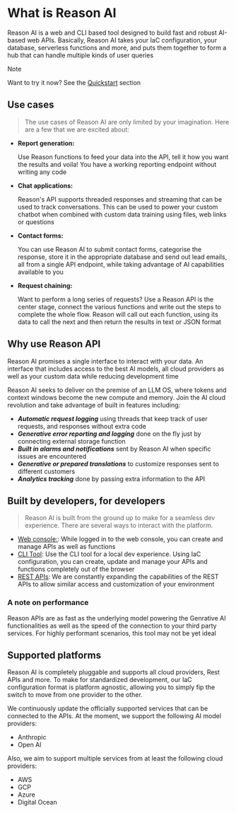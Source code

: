 # What is Reason AI

Reason AI is a web and CLI based tool designed to build fast and robust AI-based web APIs.
Basically, Reason AI takes your IaC configuration, your database, serverless functions and more, and puts them together to form a hub that can handle multiple kinds of user queries

> [!NOTE]
> Want to try it now? See the [Quickstart](../introduction/getting-started) section

## Use cases

> The use cases of Reason AI are only limited by your imagination. Here are a few that we are excited about:

- **Report generation:**

  Use Reason functions to feed your data into the API, tell it how you want the results and voila! You have a working reporting endpoint without writing any code

- **Chat applications:**

  Reason's API supports threaded responses and streaming that can be used to track conversations.
  This can be used to power your custom chatbot when combined with custom data training using files, web links or questions

- **Contact forms:**

  You can use Reason AI to submit contact forms, categorise the response, store it in the appropriate database and send out lead emails,
  all from a single API endpoint, while taking advantage of AI capabilities available to you

- **Request chaining:**

  Want to perform a long series of requests? Use a Reason API is the center stage, connect the various functions and write out the steps to complete the whole flow.
  Reason will call out each function, using its data to call the next and then return the results in text or JSON format

## Why use Reason API

Reason AI promises a single interface to interact with your data.
An interface that includes access to the best AI models, all cloud providers as well as your custom data while reducing development time

Reason AI seeks to deliver on the premise of an LLM OS, where tokens and context windows become the new compute and memory.
Join the AI cloud revolution and take advantage of built in features including:

- **_Automatic request logging_** using threads that keep track of user requests, and responses without extra code
- **_Generative error reporting and logging_** done on the fly just by connecting external storage function
- **_Built in alarms and notifications_** sent by Reason AI when specific issues are encountered
- **_Generative or prepared translations_** to customize responses sent to different customers
- **_Analytics tracking_** done by passing extra information to the API

## Built by developers, for developers

> Reason AI is built from the ground up to make for a seamless dev experience. There are several ways to interact with the platform.

- [Web console:](https://reasonai.dev): While logged in to the web console, you can create and manage APIs as well as functions
- [CLI Tool](../../reference/cli): Use the CLI tool for a local dev experience. Using IaC configuration, you can create, update and manage your APIs and functions completely out of the browser
- [REST APIs](../../reference/api): We are constantly expanding the capabilities of the REST APIs to allow similar access and customization of your environment

### A note on performance

Reason APIs are as fast as the underlying model powering the Genrative AI functionalities as well as the speed of the connection to your third party services. For highly performant scenarios, this tool may not be yet ideal

## Supported platforms

Reason AI is completely pluggable and supports all cloud providers, Rest APIs and more.
To make for standardized development, our IaC configuration format is platform agnostic, allowing you to simply fip the switch to move from one provider to the other.

We continuously update the officially supported services that can be connected to the APIs.
At the moment, we support the following AI model providers:

- Anthropic
- Open AI

Also, we aim to support multiple services from at least the following cloud providers:

- AWS
- GCP
- Azure
- Digital Ocean

